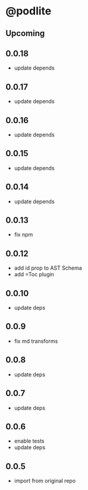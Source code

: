 # @podlite

## Upcoming
## 0.0.18
- update depends
## 0.0.17
- update depends
## 0.0.16
- update depends
## 0.0.15
- update depends
## 0.0.14
- update depends
## 0.0.13
- fix npm
## 0.0.12
- add id prop to AST Schema
- add =Toc plugin
## 0.0.10
- update deps
## 0.0.9
- fix md transforms
## 0.0.8
- update deps

## 0.0.7
- update deps

## 0.0.6
- enable tests
- update deps

## 0.0.5
- import from original repo